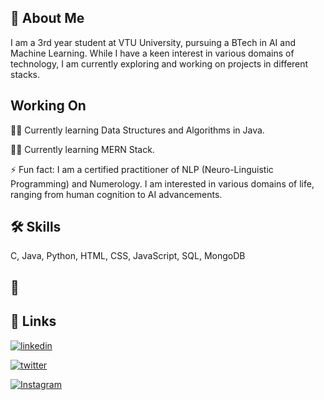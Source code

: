 ## 🚀 About Me
I am a 3rd year student at VTU University, pursuing a BTech in AI and Machine Learning. While I have a keen interest in various domains of technology, I am currently exploring and working on projects in different stacks.

## Working On
👩‍💻 Currently learning Data Structures and Algorithms in Java.

👩‍💻 Currently learning MERN Stack.

⚡️ Fun fact: I am a certified practitioner of NLP (Neuro-Linguistic Programming) and Numerology. I am interested in various domains of life, ranging from human cognition to AI advancements.

## 🛠 Skills
C, Java, Python, HTML, CSS, JavaScript, SQL, MongoDB

## 🔗
## 🔗 Links
[![linkedin](https://img.shields.io/badge/linkedin-0A66C2?style=for-the-badge&logo=linkedin&logoColor=white)](https://www.linkedin.com/in/anup-dangi/)


[![twitter](https://img.shields.io/badge/twitter-1DA1F2?style=for-the-badge&logo=twitter&logoColor=white)](https://x.com/AnupDangi369)

[![Instagram](https://img.shields.io/badge/Instagram-%23E4405F.svg?style=for-the-badge&logo=Instagram&logoColor=white)](https://www.instagram.com/anupdangi11/)

